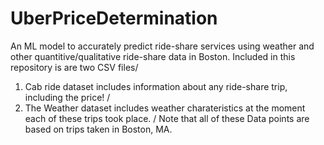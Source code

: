 # UberPriceDetermination
An ML model to accurately predict ride-share services using weather and other quantitive/qualitative ride-share data in Boston. 
Included in this repository is are two CSV files/ 
1.  Cab ride dataset includes information about any ride-share trip, including the price! /
2. The Weather dataset includes weather charateristics at the moment each of these trips took place. /
Note that all of these Data points are based on trips taken in Boston, MA. 
